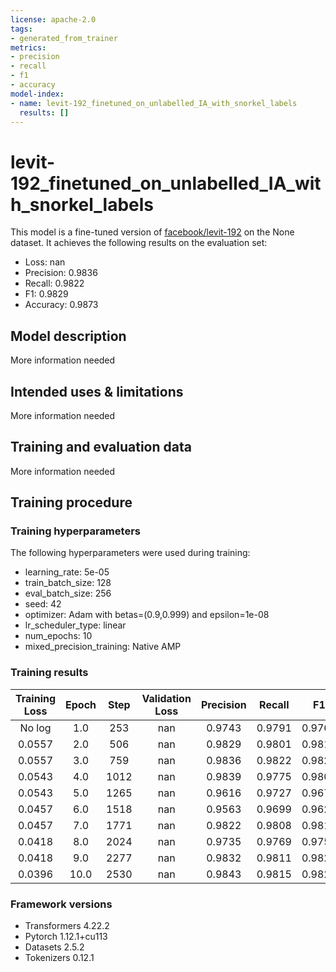 ```yaml
---
license: apache-2.0
tags:
- generated_from_trainer
metrics:
- precision
- recall
- f1
- accuracy
model-index:
- name: levit-192_finetuned_on_unlabelled_IA_with_snorkel_labels
  results: []
---
```


<!-- This model card has been generated automatically according to the information the Trainer had access to. You
should probably proofread and complete it, then remove this comment. -->

# levit-192_finetuned_on_unlabelled_IA_with_snorkel_labels

This model is a fine-tuned version of [facebook/levit-192](https://huggingface.co/facebook/levit-192) on the None dataset.
It achieves the following results on the evaluation set:
- Loss: nan
- Precision: 0.9836
- Recall: 0.9822
- F1: 0.9829
- Accuracy: 0.9873

## Model description

More information needed

## Intended uses & limitations

More information needed

## Training and evaluation data

More information needed

## Training procedure

### Training hyperparameters

The following hyperparameters were used during training:
- learning_rate: 5e-05
- train_batch_size: 128
- eval_batch_size: 256
- seed: 42
- optimizer: Adam with betas=(0.9,0.999) and epsilon=1e-08
- lr_scheduler_type: linear
- num_epochs: 10
- mixed_precision_training: Native AMP

### Training results

| Training Loss | Epoch | Step | Validation Loss | Precision | Recall | F1     | Accuracy |
|:-------------:|:-----:|:----:|:---------------:|:---------:|:------:|:------:|:--------:|
| No log        | 1.0   | 253  | nan             | 0.9743    | 0.9791 | 0.9766 | 0.9826   |
| 0.0557        | 2.0   | 506  | nan             | 0.9829    | 0.9801 | 0.9815 | 0.9863   |
| 0.0557        | 3.0   | 759  | nan             | 0.9836    | 0.9822 | 0.9829 | 0.9873   |
| 0.0543        | 4.0   | 1012 | nan             | 0.9839    | 0.9775 | 0.9807 | 0.9858   |
| 0.0543        | 5.0   | 1265 | nan             | 0.9616    | 0.9727 | 0.9670 | 0.9752   |
| 0.0457        | 6.0   | 1518 | nan             | 0.9563    | 0.9699 | 0.9629 | 0.9720   |
| 0.0457        | 7.0   | 1771 | nan             | 0.9822    | 0.9808 | 0.9815 | 0.9863   |
| 0.0418        | 8.0   | 2024 | nan             | 0.9735    | 0.9769 | 0.9752 | 0.9815   |
| 0.0418        | 9.0   | 2277 | nan             | 0.9832    | 0.9811 | 0.9822 | 0.9868   |
| 0.0396        | 10.0  | 2530 | nan             | 0.9843    | 0.9815 | 0.9829 | 0.9873   |


### Framework versions

- Transformers 4.22.2
- Pytorch 1.12.1+cu113
- Datasets 2.5.2
- Tokenizers 0.12.1
